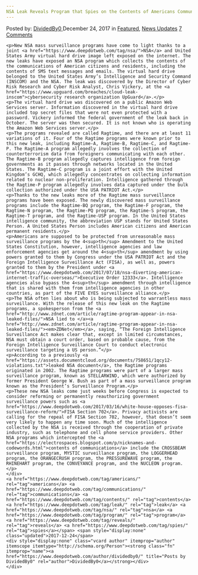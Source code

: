 ```yaml
---
NSA Leak Reveals Program that Spies on the Contents of Americans Communications
---
```

<article class="post-listing post-24060 post type-post status-publish format-standard has-post-thumbnail hentry  tag-americans tag-communications tag-contents tag-leak tag-nsa tag-program tag-reveals tag-spies">
    <div class="post-inner">
        <span>Posted by: <a href="https://www.deepdotweb.com/author/dividedby0/" title="">DividedBy0 </a></span>
    <span>December 24, 2017</span>
    <span>in <a href="https://www.deepdotweb.com/category/deepdot-news/" rel="category tag">Featured</a>, <a href="https://www.deepdotweb.com/category/news-updates/" rel="category tag">News Updates</a></span>
    <span><a href="https://www.deepdotweb.com/2017/12/24/nsa-leak-reveals-program-spies-contents-americans-communications/#comments">7 Comments</a></span>
    </p>
    <div class="clear"></div>
    
    <p>New NSA mass surveillance programs have come to light thanks to a joint <a href="https://www.deepdotweb.com/tag/nsa/">NSA</a> and United States Army virtual hard drive image left exposed on the internet. The new leaks have exposed an NSA program which collects the contents of the communications of American citizens and residents, including the contents of SMS text messages and emails. The virtual hard drive belonged to the United States Army’s Intelligence and Security Command (INSCOM) and the NSA. The leak was discovered by the Director of Cyber Risk Research and Cyber Risk Analyst, Chris Vickery, at the <a href="https://www.upguard.com/breaches/cloud-leak-inscom">cybersecurity research organization UpGuard</a>.</p>
    <p>The virtual hard drive was discovered on a public Amazon Web Services server. Information discovered in the virtual hard drive included top secret files that were not even protected with a password. Vickery informed the federal government of the leak back in October. The server was then secured. It is not known who is operating the Amazon Web Services server.</p>
    <p>The programs revealed are called Ragtime, and there are at least 11 variations of it. Four of the Ragtime programs were known prior to this new leak, including Ragtime-A, Ragtime-B, Ragtime-C, and Ragtime-P. The Ragtime-A program allegedly involves the collection of counterterrorism data from foreigners communicating with each other. The Ragtime-B program allegedly captures intelligence from foreign governments as it passes through networks located in the United States. The Ragtime-C program is a joint effort with the United Kingdom’s GCHQ, which allegedly concentrates on collecting information related to nuclear non-proliferation. Intelligence gathered through the Ragtime-P program allegedly involves data captured under the bulk collection authorized under the USA PATRIOT Act.</p>
    <p>Thanks to the new leaks more of the Ragtime mass surveillance programs have been exposed. The newly discovered mass surveillance programs include the Ragtime-BQ program, the Ragtime-F program, the Ragtime-N program, the Ragtime-PQ program, the Ragtime-S program, the Ragtime-T program, and the Ragtime-USP program. In the United States intelligence community, the abbreviation USP stands for United States Person. A United States Person includes American citizens and American permanent residents.</p>
    <p>Americans are supposed to be protected from unreasonable mass surveillance programs by the 4<sup>th</sup> Amendment to the United States Constitution, however, intelligence agencies and law enforcement agencies get around the 4<sup>th</sup> amendment by using powers granted to them by Congress under the USA PATRIOT Act and the Foreign Intelligence Surveillance Act (FISA), as well as, powers granted to them by the President under <a href="https://www.deepdotweb.com/2017/07/18/nsa-diverting-american-internet-traffic-overseas/">Executive Order 12333</a>. Intelligence agencies also bypass the 4<sup>th</sup> amendment through intelligence that is shared with them from intelligence agencies in other countries, as part of the FIVE EYES surveillance alliance.</p>
    <p>The NSA often lies about who is being subjected to warrantless mass surveillance. With the release of this new leak on the Ragtime programs, a spokesperson from the <a href="http://www.zdnet.com/article/ragtime-program-appear-in-nsa-leaked-files/">NSA lied to </a><a href="http://www.zdnet.com/article/ragtime-program-appear-in-nsa-leaked-files/"><em>ZDNet</em></a>, saying, “The Foreign Intelligence Surveillance Act makes clear that, except in limited circumstances, NSA must obtain a court order, based on probable cause, from the Foreign Intelligence Surveillance Court to conduct electronic surveillance targeting a US person.”</p>
    <p>According to a previously <a href="https://assets.documentcloud.org/documents/758651/1qcy12-violations.txt">leaked NSA document</a>, the Ragtime programs originated in 2002. The Ragtime programs were part of a larger mass surveillance program, known as STELLARWIND, which were authorized by former President George W. Bush as part of a mass surveillance program known as the President’s Surveillance Program.</p>
    <p>These new NSA leaks come just weeks before Congress is expected to consider reforming or permanently reauthorizing government surveillance powers such as <a href="https://www.deepdotweb.com/2017/03/16/white-house-opposes-fisa-surveillance-reform/">FISA Section 702</a>. Privacy activists are calling for the repeal of FISA Section 702, however, that doesn’t seem very likely to happen any time soon. Much of the intelligence collected by the NSA is received through the cooperation of private industry, such as telephone and cell phone service providers. Other NSA programs which intercepted the <a href="https://electrospaces.blogspot.com/p/nicknames-and-codewords.html">contents of communications</a> include the CROSSBEAM surveillance program, MYSTIC surveillance program, the LOGGERHEAD program, the ORANGECRUSH program, the PRESSUREWAVE program, the RHINEHART program, the CONVEYANCE program, and the NUCLEON program.</p>
    </div>
    <a href="https://www.deepdotweb.com/tag/americans/" rel="tag">americans</a> <a href="https://www.deepdotweb.com/tag/communications/" rel="tag">communications</a> <a href="https://www.deepdotweb.com/tag/contents/" rel="tag">contents</a> <a href="https://www.deepdotweb.com/tag/leak/" rel="tag">leak</a> <a href="https://www.deepdotweb.com/tag/nsa/" rel="tag">nsa</a> <a href="https://www.deepdotweb.com/tag/program/" rel="tag">program</a> <a href="https://www.deepdotweb.com/tag/reveals/" rel="tag">reveals</a> <a href="https://www.deepdotweb.com/tag/spies/" rel="tag">spies</a></span> <span style="display:none" class="updated">2017-12-24</span>
    <div style="display:none" class="vcard author" itemprop="author" itemscope itemtype="http://schema.org/Person"><strong class="fn" itemprop="name"><a href="https://www.deepdotweb.com/author/dividedby0/" title="Posts by DividedBy0" rel="author">DividedBy0</a></strong></div>
    </div>
</article>

